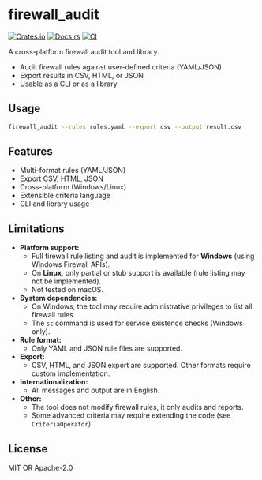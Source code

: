# firewall_audit

[![Crates.io](https://img.shields.io/crates/v/firewall_audit.svg)](https://crates.io/crates/firewall_audit)
[![Docs.rs](https://docs.rs/firewall_audit/badge.svg)](https://docs.rs/firewall_audit)
[![CI](https://github.com/<user>/<repo>/actions/workflows/ci.yml/badge.svg)](https://github.com/<user>/<repo>/actions)

A cross-platform firewall audit tool and library.

- Audit firewall rules against user-defined criteria (YAML/JSON)
- Export results in CSV, HTML, or JSON
- Usable as a CLI or as a library

## Usage

```sh
firewall_audit --rules rules.yaml --export csv --output result.csv
```

## Features

- Multi-format rules (YAML/JSON)
- Export CSV, HTML, JSON
- Cross-platform (Windows/Linux)
- Extensible criteria language
- CLI and library usage

## Limitations

- **Platform support:**
  - Full firewall rule listing and audit is implemented for **Windows** (using Windows Firewall APIs).
  - On **Linux**, only partial or stub support is available (rule listing may not be implemented).
  - Not tested on macOS.
- **System dependencies:**
  - On Windows, the tool may require administrative privileges to list all firewall rules.
  - The `sc` command is used for service existence checks (Windows only).
- **Rule format:**
  - Only YAML and JSON rule files are supported.
- **Export:**
  - CSV, HTML, and JSON export are supported. Other formats require custom implementation.
- **Internationalization:**
  - All messages and output are in English.
- **Other:**
  - The tool does not modify firewall rules, it only audits and reports.
  - Some advanced criteria may require extending the code (see `CriteriaOperator`).

## License
MIT OR Apache-2.0 